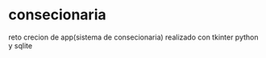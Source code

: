 # consecionaria
reto crecion de app(sistema de consecionaria) realizado con tkinter python y sqlite
